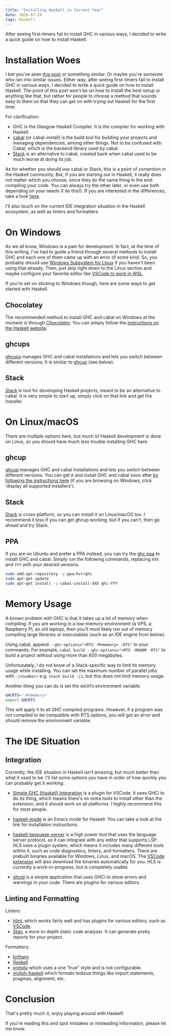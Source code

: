 ```yaml
---
title: "Installing Haskell in Current Year"
date: 2020-07-28
tags: Haskell
---
```


After seeing first-timers fail to install GHC in various ways, I decided to write a quick guide on how to install Haskell.  

# Installation Woes

I bet you've seen [this post](https://reddit.com/r/haskell/comments/guecax/confused_by_the_haskell_installation_options/) or something similar. Or maybe you're someone who ran into similar issues. Either way, after seeing first-timers fail to install GHC in various ways, I decided to write a quick guide on how to install Haskell. The point of this post won't be on how to install the best setup or anything like that, but rather for people to choose a method that sounds easy to them so that they can get on with trying out Haskell for the first time.  

For clarification:

- GHC is the Glasgow Haskell Compiler. It is *the* compiler for working with Haskell.
- [cabal](https://cabal.readthedocs.io/) (or cabal-install) is the build tool for building your projects and managing dependencies, among other things. Not to be confused with Cabal, which is the backend library used by cabal.
- [Stack](https://docs.haskellstack.org/en/stable/README/) is an alternative to cabal, created back when cabal used to be much worse at doing its job.

As for whether you should use cabal or Stack, this is a point of contention in the Haskell community. But, if you are starting out in Haskell, it really does not matter which you choose, since they do the same thing in the end: compiling your code. You can always try the other later, or even use both depending on your needs (I do this!). If you are interested in the differences, take a look [here](https://gist.github.com/merijn/8152d561fb8b011f9313c48d876ceb07).  

I'll also touch on the current IDE integration situation in the Haskell ecosystem, as well as linters and formatters.  

# On Windows

As we all know, Windows is a pain for development. In fact, at the time of this writing, I've had to guide a friend through several methods to install GHC and each one of them came up with an error of some kind. So, you probably should use [Windows Subsystem for Linux](https://docs.microsoft.com/en-us/windows/wsl/) if you haven't been using that already. Then, just skip right down to the Linux section and maybe configure your favorite editor like [VSCode to work in WSL](https://code.visualstudio.com/docs/remote/wsl).  

If you're set on sticking to Windows though, here are some ways to get started with Haskell.  

## Chocolatey

The recommended method to install GHC and cabal on Windows at the moment is through [Chocolatey](https://chocolatey.org/). You can simply follow the [instructions on the Haskell website](https://www.haskell.org/platform/windows.html).  

## ghcups

[ghcups](https://github.com/kakkun61/ghcups) manages GHC and cabal installations and lets you switch between different versions. It is similar to [ghcup](https://gitlab.haskell.org/haskell/ghcup-hs) (see below).  

## Stack

[Stack](https://docs.haskellstack.org/en/stable/README/) is tool for developing Haskell projects, meant to be an alternative to cabal. It is very simple to start up, simply click on that link and get the installer.  

# On Linux/macOS

There are multiple options here, but much of Haskell development is done on Linux, so you should have much less trouble installing GHC here.  

## ghcup

[ghcup](https://gitlab.haskell.org/haskell/ghcup-hs) manages GHC and cabal installations and lets you switch between different versions. You can get it and install GHC and cabal soon after [by following the instructions here](https://www.haskell.org/ghcup/#) (if you are browsing on Windows, click 'display all supported installers').  

## Stack

[Stack](https://docs.haskellstack.org/en/stable/README/) is cross-platform, so you can install it on Linux/macOS too. I recommend it less if you can get ghcup working, but if you can't, then go ahead and try Stack.  

## PPA

If you are on Ubuntu and prefer a PPA instead, you can try the [ghc ppa](https://launchpad.net/~hvr/+archive/ubuntu/ghc) to install GHC and cabal. Simply run the following commands, replacing `XXX` and `YYY` with your desired versions.  

```sh
sudo add-apt-repository -y ppa:hvr/ghc
sudo apt-get update
sudo apt-get install -y cabal-install-XXX ghc-YYY
```

# Memory Usage

A known problem with GHC is that it takes up a lot of memory when compiling. If you are working in a low-memory environment (a VPS, a Raspberry PI, an old laptop), then you'll most likely run out of memory compiling large libraries or executables (such as an IDE engine from below).  

Using cabal, append `--ghc-options="+RTS -M<memory> -RTS"` to your commands. For example, `cabal build --ghc-options="+RTS -M600M -RTS"` to build a project without using more than 600 megabytes.  

Unfortunately, I do not know of a Stack-specific way to limit its memory usage while installing. You can set the maximum number of parallel jobs with `-j<number>` e.g. `stack build -j1`, but this does not limit memory usage.  

Another thing you can do is set the `GHCRTS` environment variable:  

```sh
GHCRTS='-M<memory>'
export GHCRTS
```

This will apply it to all GHC compiled programs. However, if a program was not compiled to be compatible with RTS options, you will get an error and should remove the environment variable.  

# The IDE Situation

## Integration

Currently, the IDE situation in Haskell isn't amazing, but much better than what it used to be. I'll list some options you have in order of how quickly you can probably get it working:  

- [Simple GHC (Haskell) Integration](https://marketplace.visualstudio.com/items?itemName=dramforever.vscode-ghc-simple) is a plugin for VSCode. It uses GHCi to do its thing, which means there's no extra tools to install other than the extension, and it should work on all platforms. I highly recommend this for most people.

- [haskell-mode](https://github.com/haskell/haskell-mode) is an Emacs mode for Haskell. You can take a look at the link for installation instructions.

- [haskell-language-server](https://github.com/haskell/haskell-language-server) is a high power tool that uses the language server protocol, so it can integrate with any editor that supports LSP. HLS uses a plugin system, which means it includes many different tools within it, such as code diagnostics, linters, and formatters. There are prebuilt binaries available for Windows, Linux, and macOS. The [VSCode extension](https://marketplace.visualstudio.com/items?itemName=haskell.haskell) will also download the binaries automatically for you. HLS is currently a work-in-progress, but is completely usable.

- [ghcid](https://github.com/ndmitchell/ghcid) is a simple application that uses GHCi to show errors and warnings in your code. There are plugins for various editors.

## Linting and Formatting

Linters:  

- [hlint](https://github.com/ndmitchell/hlint), which works fairly well and has plugins for various editors, such as [VSCode](https://marketplace.visualstudio.com/items?itemName=hoovercj.haskell-linter).
- [Stan](https://github.com/kowainik/stan), a more in-depth static code analyzer. It can generate pretty reports for your project.

Formatters:  

- [brittany](https://github.com/lspitzner/brittany/)
- [floskell](https://github.com/ennocramer/floskell)
- [ormolu](https://github.com/tweag/ormolu) which uses a one "true" style and is not configurable.
- [stylish-haskell](https://github.com/jaspervdj/stylish-haskell) which formats tedious things like import statements, pragmas, alignment, etc.

# Conclusion

That's pretty much it, enjoy playing around with Haskell!  

If you're reading this and spot mistakes or misleading information, please let me know.  
